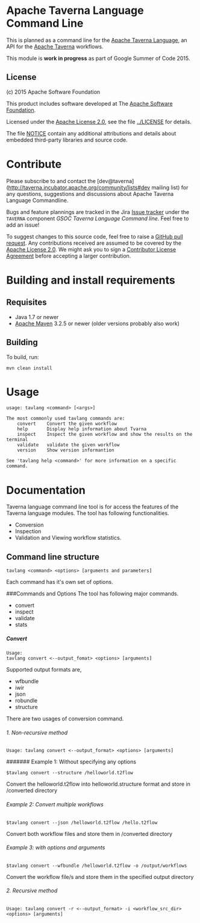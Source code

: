 <!--
   Licensed to the Apache Software Foundation (ASF) under one or more
   contributor license agreements.  See the NOTICE file distributed with
   this work for additional information regarding copyright ownership.
   The ASF licenses this file to You under the Apache License, Version 2.0
   (the "License"); you may not use this file except in compliance with
   the License.  You may obtain a copy of the License at

       http://www.apache.org/licenses/LICENSE-2.0

   Unless required by applicable law or agreed to in writing, software
   distributed under the License is distributed on an "AS IS" BASIS,
   WITHOUT WARRANTIES OR CONDITIONS OF ANY KIND, either express or implied.
   See the License for the specific language governing permissions and
   limitations under the License.
-->

# Apache Taverna Language Command Line


This is planned as a command line for the
[Apache Taverna Language](https://github.com/apache/incubator-taverna-language/),
an API for the 
[Apache Taverna](http://taverna.incubator.apache.org/) workflows.

This module is **work in progress** as part of Google Summer of Code 2015.



## License

(c) 2015 Apache Software Foundation

This product includes software developed at The [Apache Software
Foundation](http://www.apache.org/).

Licensed under the [Apache License
2.0](https://www.apache.org/licenses/LICENSE-2.0), see the file
[../LICENSE](../LICENSE) for details.

The file [NOTICE](src/main/resources/NOTICE) contain any additional attributions and
details about embedded third-party libraries and source code.


# Contribute

Please subscribe to and contact the 
[dev@taverna](http://taverna.incubator.apache.org/community/lists#dev mailing list)
for any questions, suggestions and discussions about 
Apache Taverna Language Commandline.

Bugs and feature plannings are tracked in the Jira
[Issue tracker](https://issues.apache.org/jira/browse/TAVERNA/component/12326903)
under the `TAVERNA` component _GSOC Taverna Language Command line_. Feel free
to add an issue!

To suggest changes to this source code, feel free to raise a 
[GitHub pull request](https://github.com/apache/incubator-taverna-mobile/pulls).
Any contributions received are assumed to be covered by the [Apache License
2.0](https://www.apache.org/licenses/LICENSE-2.0). We might ask you 
to sign a [Contributor License Agreement](https://www.apache.org/licenses/#clas)
before accepting a larger contribution.


# Building and install requirements

## Requisites

* Java 1.7 or newer
* [Apache Maven](https://maven.apache.org/download.html) 3.2.5 or newer (older
  versions probably also work)


## Building

To build, run:

    mvn clean install


# Usage

	usage: tavlang <command> [<args>]
	
	The most commonly used tavlang commands are:
	    convert    Convert the given workflow
	    help       Display help information about Tvarna
	    inspect    Inspect the given workflow and show the results on the terminal
	    validate   validate the given workflow
	    version    Show version informantion
	
	See 'tavlang help <command>' for more information on a specific command.

# Documentation

Taverna language command line tool is for access the features of the Taverna language modules. 
The tool has following functionalities.

* Conversion
* Inspection
* Validation and Viewing workflow statistics.
	
## Command line structure 
	
	tavlang <command> <options> [arguments and parameters]
	
Each command has it's own set of options.

###Commands and Options
The tool has following major commands.

* convert
* inspect
* validate
* stats

##### Convert

	Usage:
	tavlang convert <--output_fomat> <options> [arguments]
	
 Supported output formats are,
 
 * wfbundle
 * iwir
 * json
 * robundle
 * structure
 
There are two usages of conversion command.

###### 1. Non-recursive method

	Usage: tavlang convert <--output_format> <options> [arguments]
	
####### Example 1: Without specifying any options
	
	$tavlang convert --structure /helloworld.t2flow

Convert the helloworld.t2flow into helloworld.structure format and store in /converted directory

###### Example 2: Convert multiple workflows
	
	$tavlang convert --json /helloworld.t2flow /hello.t2flow
	
Convert both workflow files and store them in /converted directory

###### Example 3: with options and arguments

	$tavlang convert --wfbundle /helloworld.t2flow -o /output/workflows
	
Convert the workflow file/s and store them in the specified output directory

###### 2. Recursive method
	
	Usage: tavlang convert -r <--output_format> -i <workflow_src_dir> <options> [arguments]
